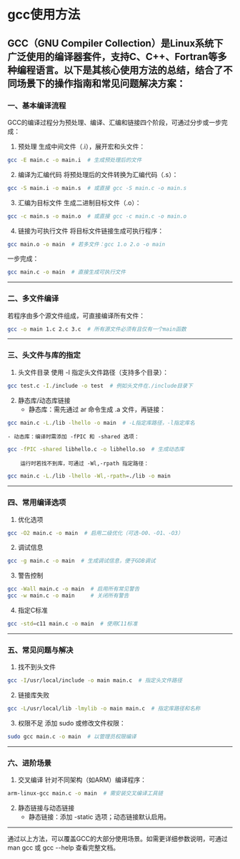 # gcc使用方法
GCC（GNU Compiler Collection）是Linux系统下广泛使用的编译器套件，支持C、C++、Fortran等多种编程语言。以下是其核心使用方法的总结，结合了不同场景下的操作指南和常见问题解决方案：
---
### 一、基本编译流程
GCC的编译过程分为预处理、编译、汇编和链接四个阶段，可通过分步或一步完成：
1. 预处理
生成中间文件（.i），展开宏和头文件：
  ```bash
gcc -E main.c -o main.i  # 生成预处理后的文件
```
2. 编译为汇编代码
将预处理后的文件转换为汇编代码（.s）：
  ```bash
gcc -S main.i -o main.s  # 或直接 gcc -S main.c -o main.s
```
3. 汇编为目标文件
生成二进制目标文件（.o）：
  ```bash
gcc -c main.s -o main.o  # 或直接 gcc -c main.c -o main.o
```
4. 链接为可执行文件
将目标文件链接生成可执行程序：
  ```bash
gcc main.o -o main  # 若多文件：gcc 1.o 2.o -o main
```
  一步完成：
  ```bash
gcc main.c -o main  # 直接生成可执行文件
```
---
### 二、多文件编译
若程序由多个源文件组成，可直接编译所有文件：
```bash
gcc -o main 1.c 2.c 3.c  # 所有源文件必须有且仅有一个main函数
```
---
### 三、头文件与库的指定
1. 头文件目录
使用 -I 指定头文件路径（支持多个目录）：
  ```bash
gcc test.c -I./include -o test  # 例如头文件在./include目录下
```
2. 静态库/动态库链接
    - 静态库：需先通过 ar 命令生成 .a 文件，再链接：
  ```bash
gcc main.c -L./lib -lhello -o main  # -L指定库路径，-l指定库名
```
    - 动态库：编译时需添加 -fPIC 和 -shared 选项：
  ```bash
gcc -fPIC -shared libhello.c -o libhello.so  # 生成动态库
```
        运行时若找不到库，可通过 -Wl,-rpath 指定路径：
  ```bash
gcc main.c -L./lib -lhello -Wl,-rpath=./lib -o main
```
---
### 四、常用编译选项
1. 优化选项
  ```bash
gcc -O2 main.c -o main  # 启用二级优化（可选-O0、-O1、-O3）
```
2. 调试信息
  ```bash
gcc -g main.c -o main  # 生成调试信息，便于GDB调试
```
3. 警告控制
  ```bash
gcc -Wall main.c -o main  # 启用所有常见警告
gcc -w main.c -o main     # 关闭所有警告
```
4. 指定C标准
  ```bash
gcc -std=c11 main.c -o main  # 使用C11标准
```
---
### 五、常见问题与解决
1. 找不到头文件
  ```bash
gcc -I/usr/local/include -o main main.c  # 指定头文件路径
```
2. 链接库失败
  ```bash
gcc -L/usr/local/lib -lmylib -o main main.c  # 指定库路径和名称
```
3. 权限不足
添加 sudo 或修改文件权限：
  ```bash
sudo gcc main.c -o main  # 以管理员权限编译
```
---
### 六、进阶场景
1. 交叉编译
针对不同架构（如ARM）编译程序：
  ```bash
arm-linux-gcc main.c -o main  # 需安装交叉编译工具链
```
2. 静态链接与动态链接
    - 静态链接：添加 -static 选项；动态链接默认启用。
---
通过以上方法，可以覆盖GCC的大部分使用场景。如需更详细参数说明，可通过 man gcc 或 gcc --help 查看完整文档。